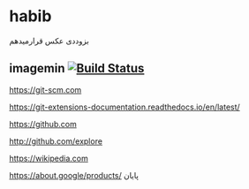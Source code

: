 # habib
بزوددی عکس قرارمیدهم




## imagemin [![Build Status](https://travis-ci.com/imagemin/imagemin.svg?branch=master)](https://git-scm.com/github/imagemin/imagemin)


https://git-scm.com


https://git-extensions-documentation.readthedocs.io/en/latest/


https://github.com


http://github.com/explore


https://wikipedia.com



https://about.google/products/
پایان

